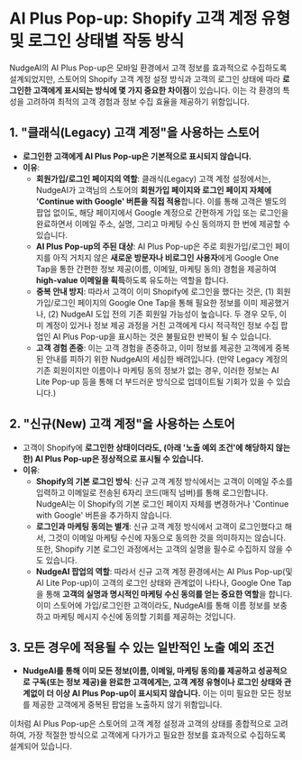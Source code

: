 # AI Plus Pop-up: Shopify 고객 계정 유형 및 로그인 상태별 작동 방식

NudgeAI의 AI Plus Pop-up은 모바일 환경에서 고객 정보를 효과적으로 수집하도록 설계되었지만, 스토어의 Shopify 고객 계정 설정 방식과 고객의 로그인 상태에 따라 **로그인한 고객에게 표시되는 방식에 몇 가지 중요한 차이점**이 있습니다. 이는 각 환경의 특성을 고려하여 최적의 고객 경험과 정보 수집 효율을 제공하기 위함입니다.

## 1. "클래식(Legacy) 고객 계정"을 사용하는 스토어

*   **로그인한 고객에게 AI Plus Pop-up은 기본적으로 표시되지 않습니다.**
*   **이유**:
    *   **회원가입/로그인 페이지의 역할**: 클래식(Legacy) 고객 계정 설정에서는, NudgeAI가 고객님의 스토어의 **회원가입 페이지와 로그인 페이지 자체에 'Continue with Google' 버튼을 직접 적용**합니다. 이를 통해 고객은 별도의 팝업 없이도, 해당 페이지에서 Google 계정으로 간편하게 가입 또는 로그인을 완료하면서 이메일 주소, 실명, 그리고 마케팅 수신 동의까지 한 번에 제공할 수 있습니다.
    *   **AI Plus Pop-up의 주된 대상**: AI Plus Pop-up은 주로 회원가입/로그인 페이지를 아직 거치지 않은 **새로운 방문자나 비로그인 사용자**에게 Google One Tap을 통한 간편한 정보 제공(이름, 이메일, 마케팅 동의) 경험을 제공하여 **high-value 이메일을 획득**하도록 유도하는 역할을 합니다.
    *   **중복 안내 방지**: 따라서 고객이 이미 Shopify에 로그인을 했다는 것은, (1) 회원가입/로그인 페이지의 Google One Tap을 통해 필요한 정보를 이미 제공했거나, (2) NudgeAI 도입 전의 기존 회원일 가능성이 높습니다. 두 경우 모두, 이미 계정이 있거나 정보 제공 과정을 거친 고객에게 다시 적극적인 정보 수집 팝업인 AI Plus Pop-up을 표시하는 것은 불필요한 반복이 될 수 있습니다.
    *   **고객 경험 존중**: 이는 고객 경험을 존중하고, 이미 정보를 제공한 고객에게 중복된 안내를 피하기 위한 NudgeAI의 세심한 배려입니다. (만약 Legacy 계정의 기존 회원이지만 이름이나 마케팅 동의 정보가 없는 경우, 이러한 정보는 AI Lite Pop-up 등을 통해 더 부드러운 방식으로 업데이트될 기회가 있을 수 있습니다.)

## 2. "신규(New) 고객 계정"을 사용하는 스토어

*   고객이 Shopify에 **로그인한 상태이더라도, (아래 '노출 예외 조건'에 해당하지 않는 한) AI Plus Pop-up은 정상적으로 표시될 수 있습니다.**
*   **이유**:
    *   **Shopify의 기본 로그인 방식**: 신규 고객 계정 방식에서는 고객이 이메일 주소를 입력하고 이메일로 전송된 6자리 코드(매직 넘버)를 통해 로그인합니다. NudgeAI는 이 Shopify의 기본 로그인 페이지 자체를 변경하거나 'Continue with Google' 버튼을 추가하지 않습니다.
    *   **로그인과 마케팅 동의는 별개**: 신규 고객 계정 방식에서 고객이 로그인했다고 해서, 그것이 이메일 마케팅 수신에 자동으로 동의한 것을 의미하지는 않습니다. 또한, Shopify 기본 로그인 과정에서는 고객의 실명을 필수로 수집하지 않을 수도 있습니다.
    *   **NudgeAI 팝업의 역할**: 따라서 신규 고객 계정 환경에서는 AI Plus Pop-up(및 AI Lite Pop-up)이 고객의 로그인 상태와 관계없이 나타나, Google One Tap을 통해 **고객의 실명과 명시적인 마케팅 수신 동의를 얻는 중요한 역할**을 합니다. 이미 스토어에 가입/로그인한 고객이라도, NudgeAI를 통해 이름 정보를 보충하고 마케팅 메시지 수신에 동의할 기회를 제공하는 것입니다.

## 3. 모든 경우에 적용될 수 있는 일반적인 노출 예외 조건

*   **NudgeAI를 통해 이미 모든 정보(이름, 이메일, 마케팅 동의)를 제공하고 성공적으로 구독(또는 정보 제공)을 완료한 고객에게는, 고객 계정 유형이나 로그인 상태와 관계없이 더 이상 AI Plus Pop-up이 표시되지 않습니다.** 이는 이미 필요한 모든 정보를 제공한 고객에게 중복된 팝업을 노출하지 않기 위함입니다.

이처럼 AI Plus Pop-up은 스토어의 고객 계정 설정과 고객의 상태를 종합적으로 고려하여, 가장 적절한 방식으로 고객에게 다가가고 필요한 정보를 효과적으로 수집하도록 설계되어 있습니다.